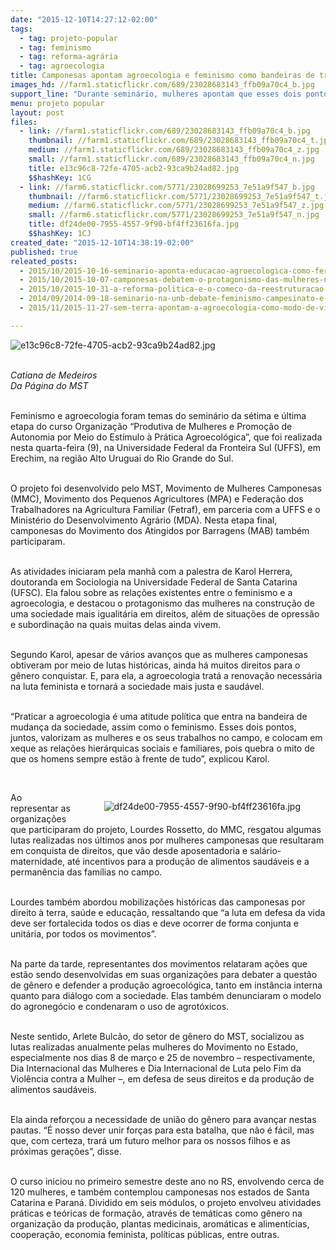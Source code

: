 ```yaml
---
date: "2015-12-10T14:27:12-02:00"
tags:
  - tag: projeto-popular
  - tag: feminismo
  - tag: reforma-agrária
  - tag: agroecologia
title: Camponesas apontam agroecologia e feminismo como bandeiras de transformação social
images_hd: //farm1.staticflickr.com/689/23028683143_ffb09a70c4_b.jpg
support_line: "Durante seminário, mulheres apontam que esses dois pontos colocam em xeque as relações hierárquicas sociais e familiares."
menu: projeto popular
layout: post
files:
  - link: //farm1.staticflickr.com/689/23028683143_ffb09a70c4_b.jpg
    thumbnail: //farm1.staticflickr.com/689/23028683143_ffb09a70c4_t.jpg
    medium: //farm1.staticflickr.com/689/23028683143_ffb09a70c4_z.jpg
    small: //farm1.staticflickr.com/689/23028683143_ffb09a70c4_n.jpg
    title: e13c96c8-72fe-4705-acb2-93ca9b24ad82.jpg
    $$hashKey: 1CG
  - link: //farm6.staticflickr.com/5771/23028699253_7e51a9f547_b.jpg
    thumbnail: //farm6.staticflickr.com/5771/23028699253_7e51a9f547_t.jpg
    medium: //farm6.staticflickr.com/5771/23028699253_7e51a9f547_z.jpg
    small: //farm6.staticflickr.com/5771/23028699253_7e51a9f547_n.jpg
    title: df24de00-7955-4557-9f90-bf4ff23616fa.jpg
    $$hashKey: 1CJ
created_date: "2015-12-10T14:38:19-02:00"
published: true
releated_posts:
  - 2015/10/2015-10-16-seminario-aponta-educacao-agroecologica-como-ferramenta-de-luta.md
  - 2015/10/2015-10-07-camponesas-debatem-o-protagonismo-das-mulheres-nos-processos-de-lutas-sociais.md
  - 2015/10/2015-10-31-a-reforma-politica-e-o-comeco-da-reestruturacao-da-sociedade-afirma-militante.md
  - 2014/09/2014-09-18-seminario-na-unb-debate-feminismo-campesinato-e-luta-de-classes.md
  - 2015/11/2015-11-27-sem-terra-apontam-a-agroecologia-como-modo-de-vida-capaz-de-garantir-a-soberania-alimentar.md

---
```

<p><img alt="e13c96c8-72fe-4705-acb2-93ca9b24ad82.jpg" src="//farm1.staticflickr.com/689/23028683143_ffb09a70c4_b.jpg" /></p>

<p><br />
<em>Catiana de Medeiros<br />
Da P&aacute;gina do MST</em></p>

<p><br />
Feminismo e agroecologia foram temas do semin&aacute;rio da s&eacute;tima e &uacute;ltima etapa do curso Organiza&ccedil;&atilde;o &ldquo;Produtiva de Mulheres e Promo&ccedil;&atilde;o de Autonomia por Meio do Est&iacute;mulo &agrave; Pr&aacute;tica Agroecol&oacute;gica&rdquo;, que foi realizada nesta quarta-feira (9), na Universidade Federal da Fronteira Sul (UFFS), em Erechim, na regi&atilde;o Alto Uruguai do Rio Grande do Sul.</p>

<p><br />
O projeto foi desenvolvido pelo MST, Movimento de Mulheres Camponesas (MMC), Movimento dos Pequenos Agricultores (MPA) e Federa&ccedil;&atilde;o dos Trabalhadores na Agricultura Familiar (Fetraf), em parceria com a UFFS e o Minist&eacute;rio do Desenvolvimento Agr&aacute;rio (MDA). Nesta etapa final, camponesas do Movimento dos Atingidos por Barragens (MAB) tamb&eacute;m participaram.</p>

<p><br />
As atividades iniciaram pela manh&atilde;&nbsp;com a palestra de Karol Herrera, doutoranda em Sociologia na Universidade Federal de Santa Catarina (UFSC). Ela falou sobre as rela&ccedil;&otilde;es existentes entre o feminismo e a agroecologia, e destacou o protagonismo das mulheres na constru&ccedil;&atilde;o de uma sociedade mais igualit&aacute;ria em direitos, al&eacute;m de situa&ccedil;&otilde;es de opress&atilde;o e subordina&ccedil;&atilde;o na quais muitas delas ainda vivem.</p>

<p><br />
Segundo Karol, apesar de v&aacute;rios avan&ccedil;os que as mulheres camponesas obtiveram por meio de lutas hist&oacute;ricas, ainda h&aacute; muitos direitos para o g&ecirc;nero conquistar. E, para ela, a agroecologia trat&aacute; a renova&ccedil;&atilde;o necess&aacute;ria na luta feminista e tornar&aacute; a sociedade mais justa e saud&aacute;vel.</p>

<p><br />
&ldquo;Praticar a agroecologia &eacute; uma atitude pol&iacute;tica que entra na bandeira de mudan&ccedil;a da sociedade, assim como o feminismo. Esses dois pontos, juntos, valorizam as mulheres e os seus trabalhos no campo, e colocam em xeque as rela&ccedil;&otilde;es hier&aacute;rquicas sociais e familiares, pois quebra o mito de que os homens sempre est&atilde;o &agrave; frente de tudo&rdquo;, explicou Karol.</p>

<p>&nbsp;</p>

<figure class="image" style="float:right"><img alt="df24de00-7955-4557-9f90-bf4ff23616fa.jpg" src="//farm6.staticflickr.com/5771/23028699253_7e51a9f547_b.jpg" />
<figcaption></figcaption>
</figure>

<p>Ao representar&nbsp;as organiza&ccedil;&otilde;es que participaram do projeto, Lourdes Rossetto, do MMC, resgatou algumas lutas realizadas nos &uacute;ltimos anos por mulheres camponesas que resultaram em conquista de direitos, que v&atilde;o desde aposentadoria e sal&aacute;rio-maternidade, at&eacute; incentivos para a produ&ccedil;&atilde;o de alimentos saud&aacute;veis e a perman&ecirc;ncia das fam&iacute;lias no campo.</p>

<p><br />
Lourdes tamb&eacute;m abordou mobiliza&ccedil;&otilde;es hist&oacute;ricas das camponesas por direito &agrave; terra, sa&uacute;de e educa&ccedil;&atilde;o, ressaltando que &ldquo;a luta em defesa da vida deve ser fortalecida todos os dias e deve ocorrer de forma conjunta e unit&aacute;ria, por todos os movimentos&rdquo;.</p>

<p><br />
Na parte da tarde, representantes dos movimentos relataram a&ccedil;&otilde;es que est&atilde;o sendo desenvolvidas em suas organiza&ccedil;&otilde;es para debater a quest&atilde;o de g&ecirc;nero e defender a produ&ccedil;&atilde;o agroecol&oacute;gica, tanto em inst&acirc;ncia interna quanto para di&aacute;logo com a sociedade. Elas tamb&eacute;m denunciaram o modelo do agroneg&oacute;cio e condenaram o uso de agrot&oacute;xicos.</p>

<p><br />
Neste sentido, Arlete Bulc&atilde;o, do setor de g&ecirc;nero do MST, socializou as lutas realizadas anualmente pelas mulheres do Movimento no Estado, especialmente nos dias 8 de mar&ccedil;o e 25 de novembro &ndash; respectivamente, Dia Internacional das Mulheres e Dia Internacional de Luta pelo Fim da Viol&ecirc;ncia contra a Mulher &ndash;, em defesa de seus direitos e da produ&ccedil;&atilde;o de alimentos saud&aacute;veis.</p>

<p><br />
Ela ainda refor&ccedil;ou a necessidade de uni&atilde;o do g&ecirc;nero para avan&ccedil;ar nestas pautas. &ldquo;&Eacute; nosso dever unir for&ccedil;as para esta batalha, que n&atilde;o &eacute; f&aacute;cil, mas que, com certeza, trar&aacute; um futuro melhor para os nossos filhos e as pr&oacute;ximas gera&ccedil;&otilde;es&rdquo;, disse.</p>

<p><br />
O curso iniciou no primeiro semestre deste ano no RS, envolvendo cerca de 120 mulheres, e tamb&eacute;m contemplou camponesas nos estados de Santa Catarina e Paran&aacute;. Dividido em seis m&oacute;dulos, o projeto envolveu atividades pr&aacute;ticas e te&oacute;ricas de forma&ccedil;&atilde;o, atrav&eacute;s de tem&aacute;ticas como g&ecirc;nero na organiza&ccedil;&atilde;o da produ&ccedil;&atilde;o, plantas medicinais, arom&aacute;ticas e aliment&iacute;cias, coopera&ccedil;&atilde;o, economia feminista, pol&iacute;ticas p&uacute;blicas, entre outras.</p>
